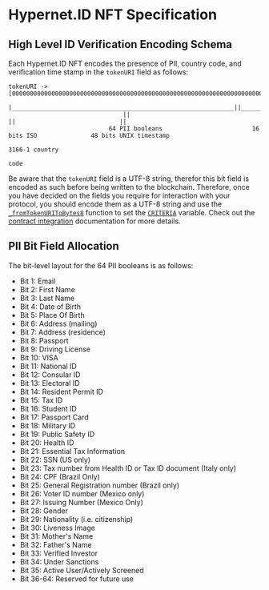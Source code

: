 # Hypernet.ID NFT Specification

## High Level ID Verification Encoding Schema

Each Hypernet.ID NFT encodes the presence of PII, country code, and verification time stamp in the `tokenURI` field as follows:

```
tokenURI ->
[00000000000000000000000000000000000000000000000000000000000000000000000000000000000000000000000000000000000000000000000000000000]
 |______________________________________________________________||______________||______________________________________________|
                                ||                                      ||                             ||
                            64 PII booleans                         16 bits ISO               48 bits UNIX timestamp
                                                                   3166-1 country
                                                                        code
```

Be aware that the `tokenURI` field is a UTF-8 string, therefor this bit field is encoded as such before being written to the blockchain. 
Therefore, once you have decided on the fields you require for interaction with your protocol, you should encode them as a UTF-8 string 
and use the 
[`_fromTokenURIToBytes8`](https://github.com/GoHypernet/Hypernet.ID-Public/blob/develop/packages/contracts-integration/contracts/ID.sol#L85) 
function to set the [`CRITERIA`](https://github.com/GoHypernet/Hypernet.ID-Public/blob/develop/packages/contracts-integration/contracts/ID.sol#L10) 
variable. Check out the [contract integration](/packages/contracts-integration/README.md#usage) documentation for more details.

## PII Bit Field Allocation

The bit-level layout for the 64 PII booleans is as follows:

* Bit 1: Email
* Bit 2: First Name
* Bit 3: Last Name
* Bit 4: Date of Birth
* Bit 5: Place Of Birth
* Bit 6: Address (mailing)
* Bit 7: Address (residence)
* Bit 8: Passport
* Bit 9: Driving License
* Bit 10: VISA
* Bit 11: National ID
* Bit 12: Consular ID
* Bit 13: Electoral ID
* Bit 14: Resident Permit ID
* Bit 15: Tax ID
* Bit 16: Student ID
* Bit 17: Passport Card
* Bit 18: Military ID
* Bit 19: Public Safety ID
* Bit 20: Health ID
* Bit 21: Essential Tax Information
* Bit 22: SSN (US only) 
* Bit 23: Tax number from Health ID or Tax ID document (Italy only)
* Bit 24: CPF (Brazil Only)
* Bit 25: General Registration number (Brazil only)
* Bit 26: Voter ID number (Mexico only)
* Bit 27: Issuing Number (Mexico Only)
* Bit 28: Gender
* Bit 29: Nationality (i.e. citizenship)
* Bit 30: Liveness Image
* Bit 31: Mother's Name
* Bit 32: Father's Name
* Bit 33: Verified Investor
* Bit 34: Under Sanctions
* Bit 35: Active User/Actively Screened
* Bit 36-64: Reserved for future use
